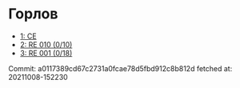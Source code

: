 # Горлов
- [1: CE](1.md)
- [2: RE 010 (0/10)](2.md)
- [3: RE 001 (0/18)](3.md)

Commit: a0117389cd67c2731a0fcae78d5fbd912c8b812d
 fetched at: 20211008-152230
